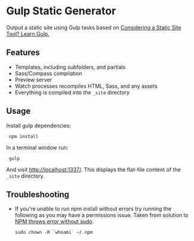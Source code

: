 Gulp Static Generator
=====================

Output a static site using Gulp tasks based on [Considering a Static Site Tool? Learn Gulp.](https://medium.com/objects-in-space/considering-a-static-site-tool-learn-gulp-2fd5f9821fc4)

## Features

- Templates, including subfolders, and partials
- Sass/Compass compilation
- Preview server
- Watch processes recompiles HTML, Sass, and any assets
- Everything is compiled into the `_site` directory

## Usage

Install gulp dependencies:

     npm install

In a terminal window run:

     gulp

And visit [http://localhost:1337/](http://localhost:1337/). This displays the flat-file content of the `_site` directory.

## Troubleshooting

- If you're unable to run npm install without errors try running the following as you may have a permissions issue. Taken from solution to [NPM throws error without sudo](http://stackoverflow.com/questions/16151018/npm-throws-error-without-sudo).

     ``sudo chown -R `whoami` ~/.npm``
